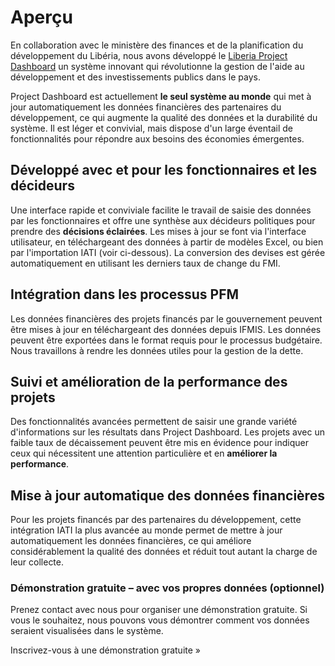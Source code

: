 # Aperçu

En collaboration avec le ministère des finances et de la planification du développement du Libéria, nous avons développé le [Liberia Project Dashboard](https://liberiaprojects.org) un système innovant qui révolutionne la gestion de l'aide au développement et des investissements publics dans le pays.

Project Dashboard est actuellement <b>le seul système au monde</b> qui met à jour automatiquement les données financières des partenaires du développement, ce qui augmente la qualité des données et la durabilité du système. Il est léger et convivial, mais dispose d'un large éventail de fonctionnalités pour répondre aux besoins des économies émergentes.

## Développé avec et pour les fonctionnaires et les décideurs

Une interface rapide et conviviale facilite le travail de saisie des données par les fonctionnaires et offre une synthèse aux décideurs politiques pour prendre des <b>décisions éclairées</b>. Les mises à jour se font via l'interface utilisateur, en téléchargeant des données à partir de modèles Excel, ou bien par l'importation IATI (voir ci-dessous). La conversion des devises est gérée automatiquement en utilisant les derniers taux de change du FMI.

## Intégration dans les processus PFM

Les données financières des projets financés par le gouvernement peuvent être mises à jour en téléchargeant des données depuis IFMIS. Les données peuvent être exportées dans le format requis pour le processus budgétaire. Nous travaillons à rendre les données utiles pour la gestion de la dette.

## Suivi et amélioration de la performance des projets

Des fonctionnalités avancées permettent de saisir une grande variété d'informations sur les résultats dans Project Dashboard. Les projets avec un faible taux de décaissement peuvent être mis en évidence pour indiquer ceux qui nécessitent une attention particulière et en <b>améliorer la performance</b>.

## Mise à jour automatique des données financières

Pour les projets financés par des partenaires du développement, cette intégration IATI la plus avancée au monde permet de mettre à jour automatiquement les données financières, ce qui améliore considérablement la qualité des données et réduit tout autant la charge de leur collecte.

<b-alert show variant="success" class="p-4">
<h3>Démonstration gratuite &ndash; avec vos propres données (optionnel)</h3>
<p>Prenez contact avec nous pour organiser une démonstration gratuite. Si vous le souhaitez, nous pouvons vous démontrer comment vos données seraient visualisées dans le système.</p>
<b-btn variant="light" :to="{'path': '/fr/get-in-touch/'}">Inscrivez-vous à une démonstration gratuite &raquo;</b-btn>
</b-alert>